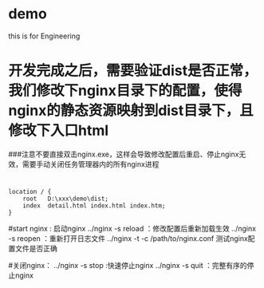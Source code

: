 # demo
this is for Engineering

# 开发完成之后，需要验证dist是否正常，我们修改下nginx目录下的配置，使得nginx的静态资源映射到dist目录下，且修改下入口html

###注意不要直接双击nginx.exe，这样会导致修改配置后重启、停止nginx无效，需要手动关闭任务管理器内的所有nginx进程

#
	location / {
	    root   D:\xxx\demo\dist;
	    index  detail.html index.html index.htm;
	}

#start nginx : 启动nginx
	../nginx -s reload  ：修改配置后重新加载生效
	../nginx -s reopen  ：重新打开日志文件
	../nginx -t -c /path/to/nginx.conf 测试nginx配置文件是否正确

#关闭nginx：
	../nginx -s stop  :快速停止nginx
	../nginx -s quit  ：完整有序的停止nginx